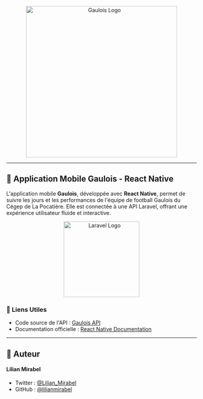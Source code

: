 <p align="center">
  <a href="https://www.cegeplapocatiere.qc.ca/etudiants-inscrits/vie-etudiante/gaulois-ses-sports-dexcellence-e-sports" target="_blank">
    <img src="https://i.imgur.com/LLxgOLB.png" width="400" alt="Gaulois Logo">
  </a>
</p>


---

## 📱 Application Mobile Gaulois - React Native

L'application mobile **Gaulois**, développée avec **React Native**, permet de suivre les jours et les performances de l'équipe de football Gaulois du Cégep de La Pocatière. Elle est connectée à une API Laravel, offrant une expérience utilisateur fluide et interactive.


<p align="center">
  <img src="https://reactnative.dev/img/header_logo.svg" width="200" alt="Laravel Logo">
</p>

### 🔗 Liens Utiles

- Code source de l'API : [Gaulois API](https://github.com/lilianmirabel/Gaulois-api)
- Documentation officielle : [React Native Documentation](https://reactnative.dev/docs/getting-started)

---

## 👤 Auteur

#### Lilian Mirabel
- Twitter : [@Lilian_Mirabel](https://twitter.com/Lilian_Mirabel)
- GitHub : [@lilianmirabel](https://github.com/lilianmirabel)
